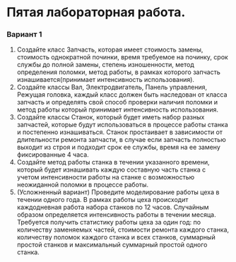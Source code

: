Пятая лабораторная работа.
===============================

### Вариант 1
1) Создайте класс Запчасть, которая имеет стоимость замены, стоимость однократной починки, время требуемое на починку, срок службы до полной замены, степень изношенности, метод определения поломки, метод работы, в рамках которого запчасть изнашивается(принимает интенсивность использования).
2) Создайте классы Вал, Электродвигатель, Панель управления, Режущая головка, каждый класс должен быть наследован от класса запчасть и определять свой способ проверки наличия поломки и метод работы который принимает интенсивность использования.
3) Создайте классы Станок, который будет иметь набор разных запчастей, которые будут использоваться в процессе работы станка и постепенно изнашиваться. Станок простаивает в зависимости от длительности ремонта запчасти, в случае если запчасть полностью выходит из строя и подходит срок ее службы, время на ее замену фиксированные 4 часа.
4) Создайте метод работы станка в течении указанного времени, который будет изнашивать каждую составную часть станка с учетом интенсивности работы на станке с возможностью неожиданной поломки в процессе работы. 
1) (Усложненный вариант) Проведите моделирование работы цеха в течении одного года. В рамках работы цеха происходит каждодневная работа набора станков по 12 часов. Случайным образом определяется интенсивность работы в течении месяца. Требуется получить статистику работы цеха за один год: по количеству заменяемых частей, стоимости ремонта каждого станка, количеству поломок каждого станка и всех станков, суммарный простой станков и максимальный суммарный простой одного станка.
